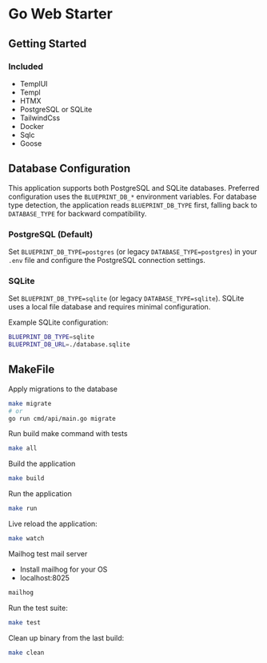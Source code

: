 # Go Web Starter


## Getting Started

### Included
- TemplUI
- Templ
- HTMX
- PostgreSQL or SQLite
- TailwindCss
- Docker
- Sqlc
- Goose

## Database Configuration

This application supports both PostgreSQL and SQLite databases. Preferred configuration uses the `BLUEPRINT_DB_*` environment variables. For database type detection, the application reads `BLUEPRINT_DB_TYPE` first, falling back to `DATABASE_TYPE` for backward compatibility.

### PostgreSQL (Default)
Set `BLUEPRINT_DB_TYPE=postgres` (or legacy `DATABASE_TYPE=postgres`) in your `.env` file and configure the PostgreSQL connection settings.

### SQLite
Set `BLUEPRINT_DB_TYPE=sqlite` (or legacy `DATABASE_TYPE=sqlite`). SQLite uses a local file database and requires minimal configuration.

Example SQLite configuration:
```bash
BLUEPRINT_DB_TYPE=sqlite
BLUEPRINT_DB_URL=./database.sqlite
```

## MakeFile

Apply migrations to the database
```bash
make migrate
# or
go run cmd/api/main.go migrate
```

Run build make command with tests
```bash
make all
```

Build the application
```bash
make build
```

Run the application
```bash
make run
```

Live reload the application:

```bash
make watch
```

Mailhog test mail server
- Install mailhog for your OS
- localhost:8025
```bash
mailhog
```

Run the test suite:
```bash
make test
```

Clean up binary from the last build:
```bash
make clean
```
